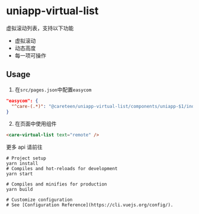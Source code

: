 # uniapp-virtual-list

虚拟滚动列表，支持以下功能

- 虚拟滚动
- 动态高度
- 每一项可操作


## Usage

1. 在`src/pages.json`中配置`easycom`
```json
"easycom": {
  "^care-(.*)": "@careteen/uniapp-virtual-list/components/uniapp-$1/index.vue"
}
```

2. 在页面中使用组件
```html
<care-virtual-list text="remote" />
```

更多 api 请前往

```shell
# Project setup
yarn install
# Compiles and hot-reloads for development
yarn start

# Compiles and minifies for production
yarn build

# Customize configuration
# See [Configuration Reference](https://cli.vuejs.org/config/).
```
